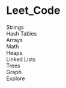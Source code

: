 # Leet_Code

Strings <br>
Hash Tables <br>
Arrays <br>
Math <br>
Heaps <br>
Linked Lists <br>
Trees <br>
Graph <br>
Explore <br>

